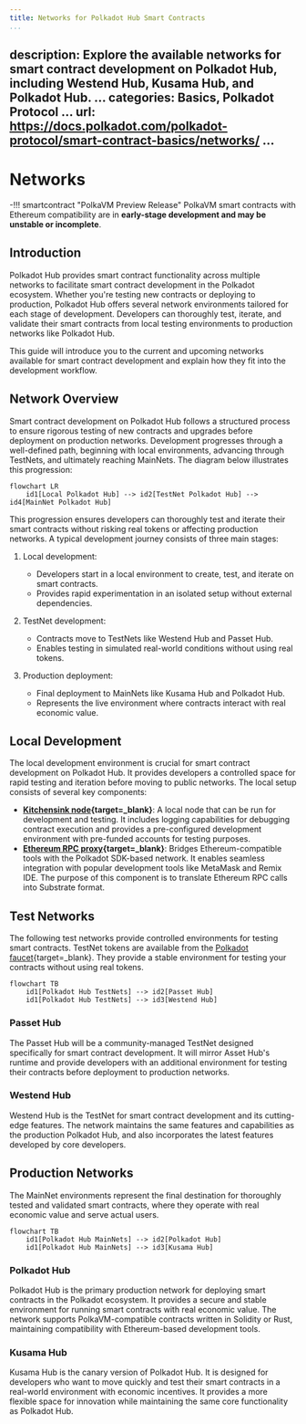 ```yaml
---
title: Networks for Polkadot Hub Smart Contracts
...
```

description: Explore the available networks for smart contract development on Polkadot Hub, including
  Westend Hub, Kusama Hub, and Polkadot Hub.
...
categories: Basics, Polkadot Protocol
...
url: https://docs.polkadot.com/polkadot-protocol/smart-contract-basics/networks/
...
---

# Networks

-!!! smartcontract "PolkaVM Preview Release"
    PolkaVM smart contracts with Ethereum compatibility are in **early-stage development and may be unstable or incomplete**.

## Introduction

Polkadot Hub provides smart contract functionality across multiple networks to facilitate smart contract development in the Polkadot ecosystem. Whether you're testing new contracts or deploying to production, Polkadot Hub offers several network environments tailored for each stage of development. Developers can thoroughly test, iterate, and validate their smart contracts from local testing environments to production networks like Polkadot Hub.

This guide will introduce you to the current and upcoming networks available for smart contract development and explain how they fit into the development workflow.

## Network Overview

Smart contract development on Polkadot Hub follows a structured process to ensure rigorous testing of new contracts and upgrades before deployment on production networks. Development progresses through a well-defined path, beginning with local environments, advancing through TestNets, and ultimately reaching MainNets. The diagram below illustrates this progression:

``` mermaid
flowchart LR
    id1[Local Polkadot Hub] --> id2[TestNet Polkadot Hub] --> id4[MainNet Polkadot Hub]
```

This progression ensures developers can thoroughly test and iterate their smart contracts without risking real tokens or affecting production networks. A typical development journey consists of three main stages:

1. Local development:

    - Developers start in a local environment to create, test, and iterate on smart contracts.
    - Provides rapid experimentation in an isolated setup without external dependencies.

2. TestNet development:

    - Contracts move to TestNets like Westend Hub and Passet Hub.
    - Enables testing in simulated real-world conditions without using real tokens.

3. Production deployment:

    - Final deployment to MainNets like Kusama Hub and Polkadot Hub.
    - Represents the live environment where contracts interact with real economic value.

## Local Development

The local development environment is crucial for smart contract development on Polkadot Hub. It provides developers a controlled space for rapid testing and iteration before moving to public networks. The local setup consists of several key components:

- **[Kitchensink node](https://paritytech.github.io/polkadot-sdk/master/kitchensink_runtime/index.html){target=\_blank}**: A local node that can be run for development and testing. It includes logging capabilities for debugging contract execution and provides a pre-configured development environment with pre-funded accounts for testing purposes.
- **[Ethereum RPC proxy](https://paritytech.github.io/polkadot-sdk/master/pallet_revive_eth_rpc/index.html){target=\_blank}**: Bridges Ethereum-compatible tools with the Polkadot SDK-based network. It enables seamless integration with popular development tools like MetaMask and Remix IDE. The purpose of this component is to translate Ethereum RPC calls into Substrate format.

## Test Networks

The following test networks provide controlled environments for testing smart contracts. TestNet tokens are available from the [Polkadot faucet](https://faucet.polkadot.io/){target=\_blank}. They provide a stable environment for testing your contracts without using real tokens.

``` mermaid
flowchart TB
    id1[Polkadot Hub TestNets] --> id2[Passet Hub]
    id1[Polkadot Hub TestNets] --> id3[Westend Hub]
```

### Passet Hub

The Passet Hub will be a community-managed TestNet designed specifically for smart contract development. It will mirror Asset Hub's runtime and provide developers with an additional environment for testing their contracts before deployment to production networks.

### Westend Hub

Westend Hub is the TestNet for smart contract development and its cutting-edge features. The network maintains the same features and capabilities as the production Polkadot Hub, and also incorporates the latest features developed by core developers.

## Production Networks

The MainNet environments represent the final destination for thoroughly tested and validated smart contracts, where they operate with real economic value and serve actual users.

``` mermaid
flowchart TB
    id1[Polkadot Hub MainNets] --> id2[Polkadot Hub]
    id1[Polkadot Hub MainNets] --> id3[Kusama Hub]
```

### Polkadot Hub

Polkadot Hub is the primary production network for deploying smart contracts in the Polkadot ecosystem. It provides a secure and stable environment for running smart contracts with real economic value. The network supports PolkaVM-compatible contracts written in Solidity or Rust, maintaining compatibility with Ethereum-based development tools.

### Kusama Hub

Kusama Hub is the canary version of Polkadot Hub. It is designed for developers who want to move quickly and test their smart contracts in a real-world environment with economic incentives. It provides a more flexible space for innovation while maintaining the same core functionality as Polkadot Hub.
